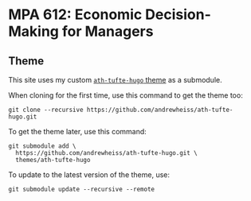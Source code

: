 # MPA 612: Economic Decision-Making for Managers

## Theme

This site uses my custom [`ath-tufte-hugo` theme](https://github.com/andrewheiss/ath-tufte-hugo) as a submodule.

When cloning for the first time, use this command to get the theme too:

    git clone --recursive https://github.com/andrewheiss/ath-tufte-hugo.git

To get the theme later, use this command:

    git submodule add \
      https://github.com/andrewheiss/ath-tufte-hugo.git \
      themes/ath-tufte-hugo

To update to the latest version of the theme, use:

    git submodule update --recursive --remote
